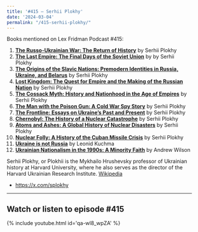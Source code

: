 ```yaml
---
title: '#415 – Serhii Plokhy'
date: '2024-03-04'
permalink: "/415-serhii-plokhy/"
---
```


Books mentioned on Lex Fridman Podcast #415:

1. <b><a href="https://amzn.to/48HbHlJ" target="_blank" rel="sponsored noopener noreferrer">The Russo-Ukrainian War: The Return of History</a></b> by Serhii Plokhy
2. <b><a href="https://amzn.to/48HioUO" target="_blank" rel="sponsored noopener noreferrer">The Last Empire: The Final Days of the Soviet Union</a></b> by by Serhii Plokhy
3. <b><a href="https://amzn.to/48LpE1H" target="_blank" rel="sponsored noopener noreferrer">The Origins of the Slavic Nations: Premodern Identities in Russia, Ukraine, and Belarus</a></b> by Serhii Plokhy
4. <b><a href="https://amzn.to/436Fx1Q" target="_blank" rel="sponsored noopener noreferrer">Lost Kingdom: The Quest for Empire and the Making of the Russian Nation</a></b> by Serhii Plokhy
5. <b><a href="https://amzn.to/3V1N4wE" target="_blank" rel="sponsored noopener noreferrer">The Cossack Myth: History and Nationhood in the Age of Empires</a></b> by Serhii Plokhy
6. <b><a href="https://amzn.to/4a27NF3" target="_blank" rel="sponsored noopener noreferrer">The Man with the Poison Gun: A Cold War Spy Story</a></b> by Serhii Plokhy
7. <b><a href="https://amzn.to/3T1iqRu" target="_blank" rel="sponsored noopener noreferrer">The Frontline: Essays on Ukraine’s Past and Present</a></b> by Serhii Plokhy
8. <b><a href="https://amzn.to/3IjIu5w" target="_blank" rel="sponsored noopener noreferrer">Chernobyl: The History of a Nuclear Catastrophe</a></b> by Serhii Plokhy
9. <b><a href="https://amzn.to/3T3d3Bt" target="_blank" rel="sponsored noopener noreferrer">Atoms and Ashes: A Global History of Nuclear Disasters</a></b> by Serhii Plokhy
10. <b><a href="https://amzn.to/434rBVZ" target="_blank" rel="sponsored noopener noreferrer">Nuclear Folly: A History of the Cuban Missile Crisis</a></b> by Serhii Plokhy
11. <b><a href="https://www.goodreads.com/book/show/22379116--" target="_blank">Ukraine is not Russia</a></b> by Leonid Kuchma
12. <b><a href="https://amzn.to/49YPHnm" target="_blank" rel="sponsored noopener noreferrer">Ukrainian Nationalism in the 1990s: A Minority Faith</a></b> by Andrew Wilson

<!--more-->

Serhii Plokhy, or Plokhii is the Mykhailo Hrushevsky professor of Ukrainian history at Harvard University, where he also serves as the director of the Harvard Ukrainian Research Institute. <a href="https://en.wikipedia.org/wiki/Serhii_Plokhy" target="_blank">Wikipedia</a>

- <a href="https://x.com/splokhy" target="_blank">https://x.com/splokhy</a>

- - - - - -

## Watch or listen to episode #415

{% include youtube.html id='qa-wl8_wpZA' %}